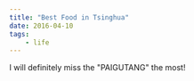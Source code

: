 ```yaml
---
title: "Best Food in Tsinghua"
date: 2016-04-10
tags:
    - life
---
```



I will definitely miss the "PAIGUTANG" the most!
